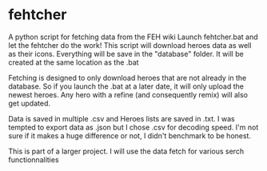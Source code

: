 # fehtcher
A python script for fetching data from the FEH wiki
Launch fehtcher.bat and let the fehtcher do the work!
This script will download heroes data as well as their icons.
Everything will be save in the "database" folder. It will be created at the same location as the .bat

Fetching is designed to only download heroes that are not already in the database.
So if you launch the .bat at a later date, it will only upload the newest heroes.
Any hero with a refine (and consequently remix) will also get updated.

Data is saved in multiple .csv and Heroes lists are saved in .txt.
I was tempted to export data as .json but I chose .csv for decoding speed.
I'm not sure if it makes a huge difference or not, I didn't benchmark to be honest.

This is part of a larger project. I will use the data fetch for various serch functionnalities